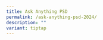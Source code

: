 ```yaml
---
title: Ask Anything PSD
permalink: /ask-anything-psd-2024/
description: ""
variant: tiptap
---
```

<p></p>
<p></p>